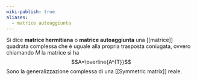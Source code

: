 ```yaml
---
wiki-publish: true
aliases:
  - matrice autoaggiunta
---
```

Si dice **matrice hermitiana** o **matrice autoaggiunta** una [[matrice]] quadrata complessa che è uguale alla propria trasposta coniugata, ovvero chiamando $M$ la matrice si ha
$$A=\overline{A^{T}}$$
Sono la generalizzazione complessa di una [[Symmetric matrix]] reale.
